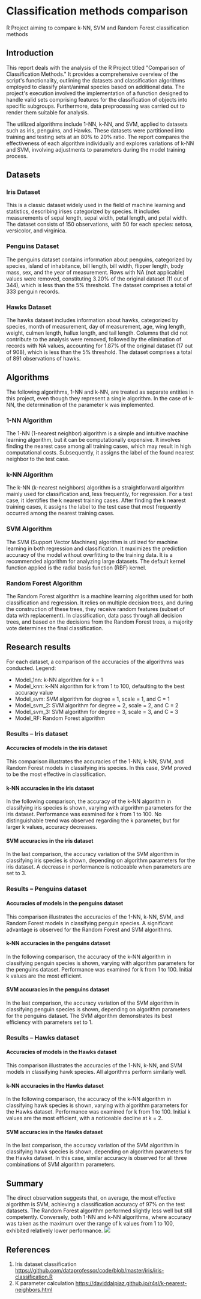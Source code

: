 # Classification methods comparison
R Project aiming to compare k-NN, SVM and Random Forest classification methods

## Introduction
This report deals with the analysis of the R Project titled "Comparison of Classification Methods." It provides a comprehensive overview of the script's functionality, outlining the datasets and classification algorithms employed to classify plant/animal species based on additional data. The project's execution involved the implementation of a function designed to handle valid sets comprising features for the classification of objects into specific subgroups. Furthermore, data preprocessing was carried out to render them suitable for analysis.

The utilized algorithms include 1-NN, k-NN, and SVM, applied to datasets such as iris, penguins, and Hawks. These datasets were partitioned into training and testing sets at an 80% to 20% ratio. The report compares the effectiveness of each algorithm individually and explores variations of k-NN and SVM, involving adjustments to parameters during the model training process.

## Datasets
### Iris Dataset
This is a classic dataset widely used in the field of machine learning and statistics, describing irises categorized by species. It includes measurements of sepal length, sepal width, petal length, and petal width. The dataset consists of 150 observations, with 50 for each species: setosa, versicolor, and virginica.

### Penguins Dataset
The penguins dataset contains information about penguins, categorized by species, island of inhabitance, bill length, bill width, flipper length, body mass, sex, and the year of measurement. Rows with NA (not applicable) values were removed, constituting 3.20% of the original dataset (11 out of 344), which is less than the 5% threshold. The dataset comprises a total of 333 penguin records.

### Hawks Dataset
The hawks dataset includes information about hawks, categorized by species, month of measurement, day of measurement, age, wing length, weight, culmen length, hallux length, and tail length. Columns that did not contribute to the analysis were removed, followed by the elimination of records with NA values, accounting for 1.87% of the original dataset (17 out of 908), which is less than the 5% threshold. The dataset comprises a total of 891 observations of hawks.

## Algorithms
The following algorithms, 1-NN and k-NN, are treated as separate entities in this project, even though they represent a single algorithm. In the case of k-NN, the determination of the parameter k was implemented.

### 1-NN Algorithm
The 1-NN (1-nearest neighbor) algorithm is a simple and intuitive machine learning algorithm, but it can be computationally expensive. It involves finding the nearest case among all training cases, which may result in high computational costs. Subsequently, it assigns the label of the found nearest neighbor to the test case.

### k-NN Algorithm
The k-NN (k-nearest neighbors) algorithm is a straightforward algorithm mainly used for classification and, less frequently, for regression. For a test case, it identifies the k nearest training cases. After finding the k nearest training cases, it assigns the label to the test case that most frequently occurred among the nearest training cases.

### SVM Algorithm
The SVM (Support Vector Machines) algorithm is utilized for machine learning in both regression and classification. It maximizes the prediction accuracy of the model without overfitting to the training data. It is a recommended algorithm for analyzing large datasets. The default kernel function applied is the radial basis function (RBF) kernel.

### Random Forest Algorithm
The Random Forest algorithm is a machine learning algorithm used for both classification and regression. It relies on multiple decision trees, and during the construction of these trees, they receive random features (subset of data with replacement). In classification, data pass through all decision trees, and based on the decisions from the Random Forest trees, a majority vote determines the final classification.

## Research results
For each dataset, a comparison of the accuracies of the algorithms was conducted. Legend:

- Model_1nn: k-NN algorithm for k = 1
- Model_knn: k-NN algorithm for k from 1 to 100, defaulting to the best accuracy value
- Model_svm: SVM algorithm for degree = 1, scale = 1, and C = 1
- Model_svm_2: SVM algorithm for degree = 2, scale = 2, and C = 2
- Model_svm_3: SVM algorithm for degree = 3, scale = 3, and C = 3
- Model_RF: Random Forest algorithm

### Results – Iris dataset
#### Accuracies of models in the iris dataset
This comparison illustrates the accuracies of the 1-NN, k-NN, SVM, and Random Forest models in classifying iris species. In this case, SVM proved to be the most effective in classification.


#### k-NN accuracies in the iris dataset
In the following comparison, the accuracy of the k-NN algorithm in classifying iris species is shown, varying with algorithm parameters for the iris dataset. Performance was examined for k from 1 to 100. No distinguishable trend was observed regarding the k parameter, but for larger k values, accuracy decreases.

#### SVM accuracies in the iris dataset
In the last comparison, the accuracy variation of the SVM algorithm in classifying iris species is shown, depending on algorithm parameters for the iris dataset. A decrease in performance is noticeable when parameters are set to 3.

### Results – Penguins dataset
#### Accuracies of models in the penguins dataset
This comparison illustrates the accuracies of the 1-NN, k-NN, SVM, and Random Forest models in classifying penguin species. A significant advantage is observed for the Random Forest and SVM algorithms.

#### k-NN accuracies in the penguins dataset
In the following comparison, the accuracy of the k-NN algorithm in classifying penguin species is shown, varying with algorithm parameters for the penguins dataset. Performance was examined for k from 1 to 100. Initial k values are the most efficient.

#### SVM accuracies in the penguins dataset
In the last comparison, the accuracy variation of the SVM algorithm in classifying penguin species is shown, depending on algorithm parameters for the penguins dataset. The SVM algorithm demonstrates its best efficiency with parameters set to 1.

### Results – Hawks dataset
#### Accuracies of models in the Hawks dataset
This comparison illustrates the accuracies of the 1-NN, k-NN, and SVM models in classifying hawk species. All algorithms perform similarly well.

#### k-NN accuracies in the Hawks dataset
In the following comparison, the accuracy of the k-NN algorithm in classifying hawk species is shown, varying with algorithm parameters for the Hawks dataset. Performance was examined for k from 1 to 100. Initial k values are the most efficient, with a noticeable decline at k = 2.

#### SVM accuracies in the Hawks dataset
In the last comparison, the accuracy variation of the SVM algorithm in classifying hawk species is shown, depending on algorithm parameters for the Hawks dataset. In this case, similar accuracy is observed for all three combinations of SVM algorithm parameters.

## Summary
The direct observation suggests that, on average, the most effective algorithm is SVM, achieving a classification accuracy of 97% on the test datasets. The Random Forest algorithm performed slightly less well but still competently. Conversely, both 1-NN and k-NN algorithms, where accuracy was taken as the maximum over the range of k values from 1 to 100, exhibited relatively lower performance.
![](/src/algorithms-overall.png)

## References
1. Iris dataset classification https://github.com/dataprofessor/code/blob/master/iris/iris-classification.R
2. K parameter calculation https://daviddalpiaz.github.io/r4sl/k-nearest-neighbors.html

